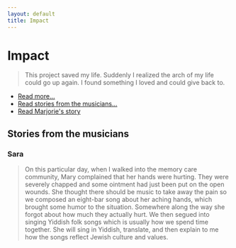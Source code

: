 ```yaml
---
layout: default
title: Impact
---
```


# Impact

> This project saved my life. Suddenly I realized the arch of my life could go up again. I found something I loved and could give back to.

* [Read more...](quotes.html)
* [Read stories from the musicians...](stories.html)
* [Read Marjorie's story](marjorie.html)

## Stories from the musicians

### Sara

> On this particular day, when I walked into the memory care community, Mary complained that her hands were hurting. They were severely chapped and some ointment had just been put on the open wounds.  She thought there should be music to take away the pain so we composed an eight-bar song about her aching hands, which brought some humor to the situation.   Somewhere along the way she forgot about how much they actually hurt.  We then segued into singing Yiddish folk songs which is usually how we spend time together.  She will sing in Yiddish, translate, and then explain to me how the songs reflect Jewish culture and values.
>
